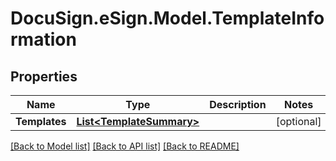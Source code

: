 # DocuSign.eSign.Model.TemplateInformation
## Properties

Name | Type | Description | Notes
------------ | ------------- | ------------- | -------------
**Templates** | [**List&lt;TemplateSummary&gt;**](TemplateSummary.md) |  | [optional] 

[[Back to Model list]](../README.md#documentation-for-models) [[Back to API list]](../README.md#documentation-for-api-endpoints) [[Back to README]](../README.md)

